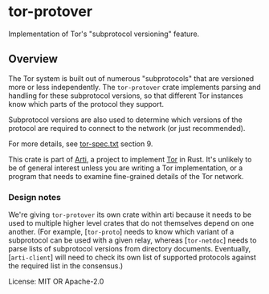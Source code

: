 # tor-protover

Implementation of Tor's "subprotocol versioning" feature.

## Overview

The Tor system is built out of numerous "subprotocols" that are
versioned more or less independently. The `tor-protover` crate
implements parsing and handling for these subprotocol versions, so
that different Tor instances know which parts of the protocol
they support.

Subprotocol versions are also used to determine which versions of
the protocol are required to connect to the network (or just
recommended).

For more details, see [tor-spec.txt](https://spec.torproject.org/tor-spec)
section 9.

This crate is part of
[Arti](https://gitlab.torproject.org/tpo/core/arti/), a project to
implement [Tor](https://www.torproject.org/) in Rust.
It's unlikely to be of general interest
unless you are writing a Tor implementation, or a program that
needs to examine fine-grained details of the Tor network.

### Design notes

We're giving `tor-protover` its own crate within arti because it
needs to be used to multiple higher level crates that do not
themselves depend on one another.  (For example, [`tor-proto`]
needs to know which variant of a subprotocol can be used with a
given relay, whereas [`tor-netdoc`] needs to parse lists of
subprotocol versions from directory documents.  Eventually,
[`arti-client`] will need to check its own list of supported
protocols against the required list in the consensus.)

License: MIT OR Apache-2.0
